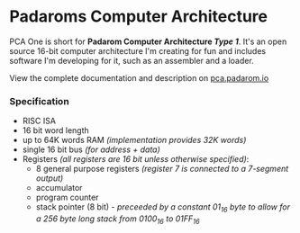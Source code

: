 # Padaroms Computer Architecture

PCA One is short for **Padarom Computer Architecture _Type 1_**. It's an open source 16-bit computer architecture I'm creating for fun and includes software I'm developing for it, such as an assembler and a loader.

View the complete documentation and description on [pca.padarom.io](https://pca.padarom.io)

### Specification
- RISC ISA
- 16 bit word length
- up to 64K words RAM _(implementation provides 32K words)_
- single 16 bit bus _(for address + data)_
- Registers _(all registers are 16 bit unless otherwise specified)_:
  - 8 general purpose registers _(register 7 is connected to a 7-segment output)_
  - accumulator
  - program counter
  - stack pointer (8 bit) - _preceeded by a constant 01<sub>16</sub> byte to allow for a 256 byte long stack from 0100<sub>16</sub> to 01FF<sub>16</sub>_
